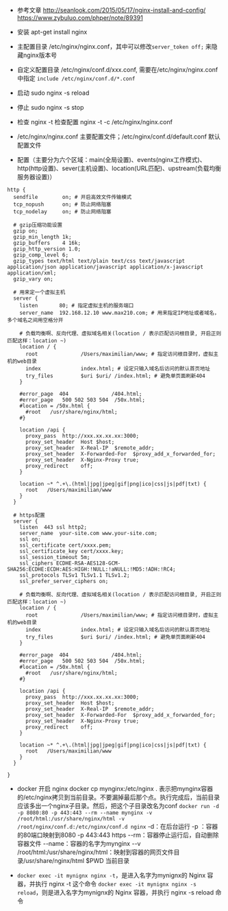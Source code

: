 - 参考文章
http://seanlook.com/2015/05/17/nginx-install-and-config/
https://www.zybuluo.com/phper/note/89391

- 安装 apt-get install nginx
- 主配置目录 /etc/nginx/nginx.conf，其中可以修改`server_token off;` 来隐藏nginx版本号
- 自定义配置目录 /etc/nginx/conf.d/xxx.conf, 需要在/etc/nginx/nginx.conf 中指定 `include /etc/nginx/conf.d/*.conf`
- 启动 sudo nginx -s reload
- 停止 sudo nginx -s stop
- 检查 nginx -t 检查配置 nginx -t -c /etc/nginx/nginx.conf
- /etc/nginx/nginx.conf 主要配置文件；/etc/nginx/conf.d/default.conf 默认配置文件
- 配置（主要分为六个区域：main(全局设置)、events(nginx工作模式)、http(http设置)、sever(主机设置)、location(URL匹配)、upstream(负载均衡服务器设置)）
```
http {
  sendfile        on; # 开启高效文件传输模式
  tcp_nopush      on; # 防止网络阻塞
  tcp_nodelay     on; # 防止网络阻塞

  # gzip压缩功能设置
  gzip on;
  gzip_min_length 1k;
  gzip_buffers    4 16k;
  gzip_http_version 1.0;
  gzip_comp_level 6;
  gzip_types text/html text/plain text/css text/javascript application/json application/javascript application/x-javascript application/xml;
  gzip_vary on;

  # 用来定一个虚拟主机
  server {
    listen       80; # 指定虚拟主机的服务端口
    server_name  192.168.12.10 www.max210.com; # 用来指定IP地址或者域名，多个域名之间用空格分开

    # 负载均衡啊、反向代理、虚拟域名相关(location / 表示匹配访问根目录, 开启正则匹配这样：location ~)
    location / {
      root              /Users/maximilian/www; # 指定访问根目录时，虚拟主机的web目录
      index             index.html; # 设定只输入域名后访问的默认首页地址
      try_files         $uri $uri/ /index.html; # 避免单页面刷新404
    }

    #error_page  404              /404.html;
    #error_page   500 502 503 504  /50x.html;
    #location = /50x.html {
      #root   /usr/share/nginx/html;
    #}

    location /api {
      proxy_pass  http://xxx.xx.xx.xx:3000;
      proxy_set_header  Host $host;
      proxy_set_header  X-Real-IP  $remote_addr;
      proxy_set_header  X-Forwarded-For  $proxy_add_x_forwarded_for;
      proxy_set_header  X-Nginx-Proxy true;
      proxy_redirect    off;
    }

    location ~* ^.+\.(html|jpg|jpeg|gif|png|ico|css|js|pdf|txt) {
      root   /Users/maximilian/www
    }
  }

  # https配置
  server {
    listen  443 ssl http2;
    server_name  your-site.com www.your-site.com;
    ssl on;
    ssl_certificate cert/xxxx.pem;
    ssl_certificate_key cert/xxxx.key;
    ssl_session_timeout 5m;
    ssl_ciphers ECDHE-RSA-AES128-GCM-SHA256:ECDHE:ECDH:AES:HIGH:!NULL:!aNULL:!MD5:!ADH:!RC4;
    ssl_protocols TLSv1 TLSv1.1 TLSv1.2;
    ssl_prefer_server_ciphers on;

    # 负载均衡啊、反向代理、虚拟域名相关(location / 表示匹配访问根目录, 开启正则匹配这样：location ~)
    location / {
      root              /Users/maximilian/www; # 指定访问根目录时，虚拟主机的web目录
      index             index.html; # 设定只输入域名后访问的默认首页地址
      try_files         $uri $uri/ /index.html; # 避免单页面刷新404
    }

    #error_page  404              /404.html;
    #error_page   500 502 503 504  /50x.html;
    #location = /50x.html {
      #root   /usr/share/nginx/html;
    #}

    location /api {
      proxy_pass  http://xxx.xx.xx.xx:3000;
      proxy_set_header  Host $host;
      proxy_set_header  X-Real-IP  $remote_addr;
      proxy_set_header  X-Forwarded-For  $proxy_add_x_forwarded_for;
      proxy_set_header  X-Nginx-Proxy true;
      proxy_redirect    off;
    }

    location ~* ^.+\.(html|jpg|jpeg|gif|png|ico|css|js|pdf|txt) {
      root   /Users/maximilian/www
    }
  }

}
```

- docker 开启 nginx
docker cp mynginx:/etc/nginx .  表示把mynginx容器的/etc/nginx拷贝到当前目录。不要漏掉最后那个点。执行完成后，当前目录应该多出一个nginx子目录。然后，把这个子目录改名为conf
`docker run -d -p 8080:80 -p 443:443 --rm --name mynginx -v /root/html:/usr/share/nginx/html -v /root/nginx/conf.d:/etc/nginx/conf.d nginx`
-d：在后台运行
-p ：容器的80端口映射到8080
-p 443:443 https
--rm：容器停止运行后，自动删除容器文件
--name：容器的名字为mynginx
--v /root/html:/usr/share/nginx/html：映射到容器的网页文件目录/usr/share/nginx/html
$PWD 当前目录

- `docker exec -it mynignx nginx -t`，是进入名字为mynignx的 Nginx 容器，并执行 nginx -t 这个命令
`docker exec -it mynignx nginx -s reload`，则是进入名字为mynignx的 Nginx 容器，并执行 nginx -s reload 命令
